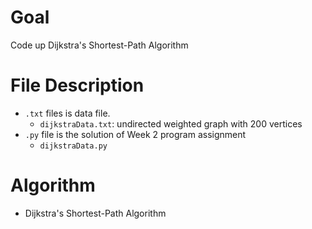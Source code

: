 # Goal
Code up Dijkstra's Shortest-Path Algorithm
# File Description
- `.txt` files is data file.
  - `dijkstraData.txt`: undirected weighted graph with 200 vertices
- `.py` file is the solution of Week 2 program assignment
  - `dijkstraData.py`
  
# Algorithm
- Dijkstra's Shortest-Path Algorithm
